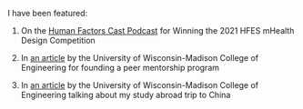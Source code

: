 I have been featured:

1. On the [Human Factors Cast Podcast](https://open.spotify.com/episode/7gsZeOz1NTLxHI86k7Byba?si=kKljA0JDRGKOIbBmL85upA) for Winning the 2021 HFES mHealth Design Competition

2. In [an article](https://engineering.wisc.edu/news/peer-mentorship-program-creates-connections-in-industrial-engineering/) by the University of Wisconsin-Madison College of Engineering for founding a peer mentorship program

3. In [an article](https://engineering.wisc.edu/news/side-world-summer-studying-china-teaches-engineering/) by the University of Wisconsin-Madison College of Engineering talking about my study abroad trip to China


